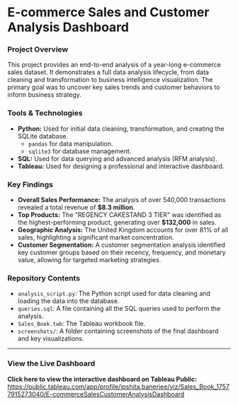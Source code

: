 # E-commerce Sales and Customer Analysis Dashboard

### Project Overview
This project provides an end-to-end analysis of a year-long e-commerce sales dataset. It demonstrates a full data analysis lifecycle, from data cleaning and transformation to business intelligence visualization. The primary goal was to uncover key sales trends and customer behaviors to inform business strategy.

### Tools & Technologies
* **Python:** Used for initial data cleaning, transformation, and creating the SQLite database.
    * `pandas` for data manipulation.
    * `sqlite3` for database management.
* **SQL:** Used for data querying and advanced analysis (RFM analysis).
* **Tableau:** Used for designing a professional and interactive dashboard.

### Key Findings
* **Overall Sales Performance:** The analysis of over 540,000 transactions revealed a total revenue of **$8.3 million**.
* **Top Products:** The "REGENCY CAKESTAND 3 TIER" was identified as the highest-performing product, generating over **$132,000** in sales.
* **Geographic Analysis:** The United Kingdom accounts for over 81% of all sales, highlighting a significant market concentration.
* **Customer Segmentation:** A customer segmentation analysis identified key customer groups based on their recency, frequency, and monetary value, allowing for targeted marketing strategies.

### Repository Contents
* `analysis_script.py`: The Python script used for data cleaning and loading the data into the database.
* `queries.sql`: A file containing all the SQL queries used to perform the analysis.
* `Sales_Book.twb`: The Tableau workbook file.
* `screenshots/`: A folder containing screenshots of the final dashboard and key visualizations.

---

### View the Live Dashboard

**Click here to view the interactive dashboard on Tableau Public:**
https://public.tableau.com/app/profile/ipshita.banerjee/viz/Sales_Book_17577915273040/E-commerceSalesCustomerAnalysisDashboard
